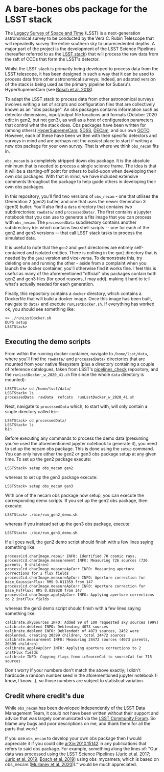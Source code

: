 # A bare-bones obs package for the LSST stack 

The [Legacy Survey of Space and Time](https://www.lsst.org "LSST Homepage") (LSST) is a next-generation astronomical survey to be conducted by the Vera C. Rubin Telescope that will repeatedly survey the entire southern sky to unprecedented depths. A major part of the project is the development of the LSST Science Pipelines (hereafter referred to as the [LSST stack](https://github.com/lsst "LSST Github")) that will process the raw data from the raft of CCDs that form the LSST's detector.

Whilst the LSST stack is primarily being developed to process data from the LSST telescope, it has been designed in such a way that it can be used to process data from other astronomical surveys. Indeed, an adapted version of the stack is being used as the primary pipeline for Subaru's HyperSupremeCam (see [Bosch et al. 2018](https://arxiv.org/pdf/1705.06766 "arXiv:1705.06766")).

To adapt the LSST stack to process data from other astronomical surveys involves writing a set of scripts and configuration files that are collectively known as an "obs package". An obs packages contains information such as detector dimensions, input/output file locations and formats (October 2020 edit: in gen2, but not gen3), as well as a host of configuration parameters that control what the stack does. Obs packages have been written for (among others) [HyperSupremeCam](https://github.com/lsst/obs_subaru), [SDSS](https://github.com/lsst/obs_sdss), [DECam](https://github.com/lsst/obs_decam), and our own [GOTO](https://github.com/GOTO-OBS/obs_goto). However, each of these have been written with their specific detectors and surveys in mind and are perhaps not the _easiest_ place to start if writing a new obs package for your own survey. That is where we think `obs_necam` fits in.

`obs_necam` is a completely stripped down obs package. It is the absolute minimum that is needed to process a single science frame. The idea is that it will be a starting-off point for others to build-upon when developing their own obs packages. With that in mind, we have included extensive comments throughout the package to help guide others in developing their own obs packages.

In this repository, you'll find two versions of `obs_necam` - one that utilises the Generation 2 (gen2) butler, and one that uses the newer Generation 3 (gen3) butler. You'll also find a `data` directory that contains two subdirectories: `rawData/` and `processedData/`. The first contains a jupyter notebook that you can use to generate a fits image that you can process with `obs_necam`. The `processedData` subdirectory contains another subdirectory `bin` which contains two shell scripts -- one for each of the gen2 and gen3 versions -- that call LSST stack tasks to process the simulated data.

It is useful to note that the `gen2` and `gen3` directories are entirely self-contained and isolated entities. There is nothing in the `gen2` directory that is needed by the `gen3` version and vice-versa. To demonstrate this, try deleting one and running the other - aside from a complaint when you launch the docker container, you'll otherwise find it works fine. I feel this is useful as many of the aforementioned "official" obs packages contain both gen2 and gen3 files (for good reasons, I may add), making it hard to tell what's actually needed for each generation.

Finally, this repository contains a `docker` directory, which contains a Dockerfile that will build a docker image. Once this image has been built, navigate to `data/` and execute `runLsstDocker.sh`. If everything has worked ok, you should see something like:
```
>> ./runLsstDocker.sh
EUPS setup
LSSTStack>
```

## Executing the demo scripts
From within the running docker container, navigate to `/home/lsst/data`, where you'll find the `rawData/` and `processedData/` directories that are mounted from your native filesystem (plus a directory containing a couple of reference catalogues, taken from LSST's [pipelines_check](https://github.com/lsst/pipelines_check) repository, and the `runLsstDocker_w_2020_41.sh` file since the whole `data` directory is mounted):
```
LSSTStack> cd /home/lsst/data/
LSSTStack> ls
processedData  rawData	refcats  runLsstDocker_w_2020_41.sh
```
Next, navigate to `processedData` which, to start with, will only contain a single directory called `bin`:
```
LSSTStack> cd processedData/
LSSTStack> ls
bin
```
Before executing any commands to process the demo data (presuming you've used the aforementioned jupyter notebook to generate it), you need to set up the necam obs package. This is done using the ``setup`` command. You can only have either the gen2 _or_ gen3 obs package setup at any given time. To set up the gen2 package execute:
```
LSSTStack> setup obs_necam gen2
```
whereas to set up the gen3 package execute:
```
LSSTStack> setup obs_necam gen3
```
With one of the necam obs package now setup, you can execute the corresponding demo scripts. If you set up the gen2 obs package, then execute:
```
LSSTStack> ./bin/run_gen2_demo.sh
```
whereas if you instead set up the gen3 obs package, execute:
```
LSSTStack> ./bin/run_gen3_demo.sh
```

If all goes well, the gen2 demo script should finish with a few lines saying something like:
```
processCcd.charImage.repair INFO: Identified 70 cosmic rays.
processCcd.charImage.measurement INFO: Measuring 726 sources (726 parents, 0 children)
processCcd.charImage.measureApCorr INFO: Measuring aperture corrections for 2 flux fields
processCcd.charImage.measureApCorr INFO: Aperture correction for base_GaussianFlux: RMS 0.011359 from 147
processCcd.charImage.measureApCorr INFO: Aperture correction for base_PsfFlux: RMS 0.038920 from 147
processCcd.charImage.applyApCorr INFO: Applying aperture corrections to 2 instFlux fields
```
whereas the gen3 demo script should finish with a few lines saying something like:
```
calibrate.skySources INFO: Added 99 of 100 requested sky sources (99%)
calibrate.deblend INFO: Deblending 4073 sources
calibrate.deblend INFO: Deblended: of 4073 sources, 2452 were deblended, creating 20399 children, total 24472 sources
calibrate.measurement INFO: Measuring 24472 sources (4073 parents, 20399 children)
calibrate.applyApCorr INFO: Applying aperture corrections to 2 instFlux fields
calibrate INFO: Copying flags from icSourceCat to sourceCat for 715 sources
```
Don't worry if your numbers don't match the above exactly; I didn't hardcode a random number seed in the aforementioned jupyter notebook (I know, I know...), so those numbers are subject to statistical variation.

## Credit where credit's due
While `obs_necam` has been developed independently of the LSST Data Management Team, it could not have been written without their support and advice that was largely communicated via the [LSST Community Forum](https://community.lsst.org/). So blame any bugs and poor descriptions on me, and thank them for all the parts that work!

If you use `obs_necam` to develop your own obs package then I would appreciate it if you could cite [arXiv:2010.15142](https://ui.adsabs.harvard.edu/abs/2020arXiv201015142M/abstract) in any publications that refers to said obs package.  For example, something along the lines of: "Our data was processed using the LSST Science Pipelines ([Juric et al. 2017](https://ui.adsabs.harvard.edu/abs/2017ASPC..512..279J/abstract); [Juric et al. 2019](https://docushare.lsst.org/docushare/dsweb/Get/LSE-163); [Bosch et al. 2019](https://ui.adsabs.harvard.edu/abs/2019ASPC..523..521B/abstract)) using obs_mycamera, which is based on obs_necam ([Mullaney et al. 2020](https://ui.adsabs.harvard.edu/abs/2020arXiv201015142M/abstract)))." would be much appreciated.
